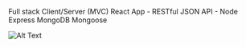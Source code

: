 Full stack Client/Server (MVC) React App - RESTful JSON API - Node Express MongoDB Mongoose 

![Alt Text](https://github.com/ReadyProgrammer1/fullstack-node-express-mongo-redux-react/blob/master/FullStackMVCReact.gif)
